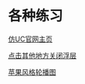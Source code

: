 # 各种练习
[仿UC官网主页](https://harry0071.github.io/practise/UC/uc.html)  

[点击其他地方关闭浮层](https://harry0071.github.io/practise/点击其他地方关闭浮层.html)      

[苹果风格轮播图](https://harry0071.github.io/practise/苹果风格轮播图/苹果风格轮播图.html)
